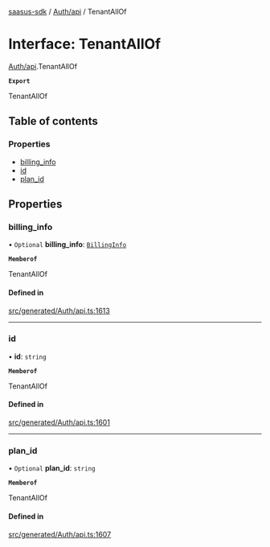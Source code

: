 [saasus-sdk](../README.md) / [Auth/api](../modules/Auth_api.md) / TenantAllOf

# Interface: TenantAllOf

[Auth/api](../modules/Auth_api.md).TenantAllOf

**`Export`**

TenantAllOf

## Table of contents

### Properties

- [billing\_info](Auth_api.TenantAllOf.md#billing_info)
- [id](Auth_api.TenantAllOf.md#id)
- [plan\_id](Auth_api.TenantAllOf.md#plan_id)

## Properties

### billing\_info

• `Optional` **billing\_info**: [`BillingInfo`](Auth_api.BillingInfo.md)

**`Memberof`**

TenantAllOf

#### Defined in

[src/generated/Auth/api.ts:1613](https://github.com/saasus-platform/saasus-sdk-javascript/blob/c67ac22/src/generated/Auth/api.ts#L1613)

___

### id

• **id**: `string`

**`Memberof`**

TenantAllOf

#### Defined in

[src/generated/Auth/api.ts:1601](https://github.com/saasus-platform/saasus-sdk-javascript/blob/c67ac22/src/generated/Auth/api.ts#L1601)

___

### plan\_id

• `Optional` **plan\_id**: `string`

**`Memberof`**

TenantAllOf

#### Defined in

[src/generated/Auth/api.ts:1607](https://github.com/saasus-platform/saasus-sdk-javascript/blob/c67ac22/src/generated/Auth/api.ts#L1607)
